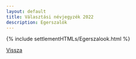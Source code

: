 ```yaml
---
layout: default
title: Választási névjegyzék 2022
description: Egerszalók
---
```


{% include settlementHTMLs/Egerszalook.html %}

[Vissza](./)